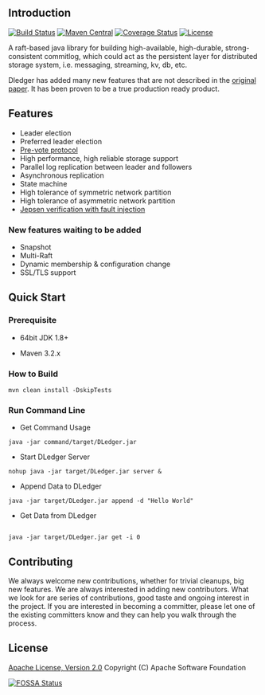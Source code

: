 
## Introduction
[![Build Status](https://www.travis-ci.org/openmessaging/dledger.svg?branch=master)](https://www.travis-ci.org/search/dledger) [![Maven Central](https://maven-badges.herokuapp.com/maven-central/io.openmessaging.storage/dledger/badge.svg)](http://search.maven.org/#search%7Cga%7C1%7Copenmessaging-storage-dledger)  [![Coverage Status](https://coveralls.io/repos/github/openmessaging/openmessaging-storage-dledger/badge.svg?branch=master)](https://coveralls.io/github/openmessaging/openmessaging-storage-dledger?branch=master) [![License](https://img.shields.io/badge/license-Apache%202-4EB1BA.svg)](https://www.apache.org/licenses/LICENSE-2.0.html)

A raft-based java library for building high-available, high-durable, strong-consistent commitlog, which could act as the persistent layer for distributed storage system, i.e. messaging, streaming, kv, db, etc.

Dledger has added many new features that are not described in the [original paper](https://raft.github.io/raft.pdf). It has been proven to be a true production ready product. 


## Features

* Leader election
* Preferred leader election
* [Pre-vote protocol](https://web.stanford.edu/~ouster/cgi-bin/papers/OngaroPhD.pdf)
* High performance, high reliable storage support
* Parallel log replication between leader and followers
* Asynchronous replication
* State machine
* High tolerance of symmetric network partition
* High tolerance of asymmetric network partition
* [Jepsen verification with fault injection](https://github.com/openmessaging/openmessaging-dledger-jepsen)

### New features waiting to be added ###
* Snapshot
* Multi-Raft 
* Dynamic membership & configuration change
* SSL/TLS support

## Quick Start

### Prerequisite

* 64bit JDK 1.8+

* Maven 3.2.x

### How to Build

```
mvn clean install -DskipTests
```

### Run Command Line

 * Get Command Usage
```
java -jar command/target/DLedger.jar

```

* Start DLedger Server
```
nohup java -jar target/DLedger.jar server &

```

* Append Data to DLedger
```
java -jar target/DLedger.jar append -d "Hello World"

```

* Get Data from DLedger
```

java -jar target/DLedger.jar get -i 0

```

## Contributing
We always welcome new contributions, whether for trivial cleanups, big new features. We are always interested in adding new contributors. What we look for are series of contributions, good taste and ongoing interest in the project. If you are interested in becoming a committer, please let one of the existing committers know and they can help you walk through the process.

## License
[Apache License, Version 2.0](https://github.com/openmessaging/openmessaging-storage-dledger/blob/master/LICENSE) Copyright (C) Apache Software Foundation
 
[![FOSSA Status](https://app.fossa.com/api/projects/git%2Bgithub.com%2Fopenmessaging%2Fopenmessaging-storage-dledger.svg?type=large)](https://app.fossa.com/projects/git%2Bgithub.com%2Fopenmessaging%2Fopenmessaging-storage-dledger?ref=badge_large)












